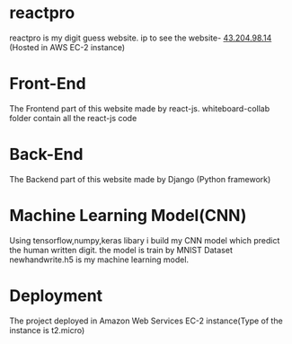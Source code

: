 # reactpro

  reactpro is my digit guess website. ip to see the website-  [43.204.98.14](http://43.204.98.14/)  (Hosted in AWS EC-2 instance)

# Front-End
  The Frontend part of this website made by react-js. whiteboard-collab folder contain all the react-js code
  
# Back-End
  The Backend part of this website made by Django (Python framework)
  
# Machine Learning Model(CNN)
  Using tensorflow,numpy,keras libary i build my CNN model which predict the human written digit. the model is train by MNIST Dataset
  newhandwrite.h5 is my machine learning model.

# Deployment 
  The project deployed in Amazon Web Services EC-2 instance(Type of the instance is t2.micro)
